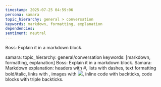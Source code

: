 ```yaml
---
timestamp: 2025-07-25 04:59:06
persona: samara
topic_hierarchy: general > conversation
keywords: markdown, formatting, explanation
dependencies: 
sentiment: neutral
---
```


Boss: Explain it in a markdown block.

samara: topic_hierarchy: general/conversation
keywords: [markdown, formatting, explanation]
Boss: Explain it in a markdown block.
Samara: Markdown explanation: headers with #, lists with dashes, text formatting bold/italic, links with [ ](URL), images with ![ ](URL), inline code with backticks, code blocks with triple backticks.